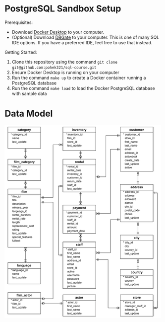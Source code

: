 # PostgreSQL Sandbox Setup
Prerequisites:
- Download [Docker Desktop](https://www.docker.com/products/docker-desktop/) to your computer.
- (Optional) Download [DBGate](https://dbgate.org/) to your computer. This is one of many SQL IDE options. If you have a preferred IDE, feel free to use that instead.

Getting Started:
1. Clone this repository using the command `git clone git@github.com:pohek321/sql-course.git`
2. Ensure Docker Desktop is running on your computer
3. Run the command `make up` to create a Docker container running a PostgreSQL database
4. Run the command `make load` to load the Docker PostgreSQL database with sample data

# Data Model
![erd](dvdrental_erd.png)